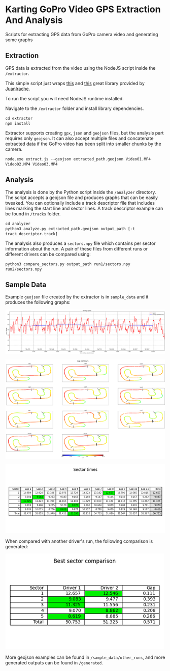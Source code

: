# Karting GoPro Video GPS Extraction And Analysis

Scripts for extracting GPS data from GoPro camera video and generating some graphs

## Extraction

GPS data is extracted from the video using the NodeJS script inside the `/extractor`.

This simple script just wraps [this](https://github.com/JuanIrache/gpmf-extract) and [this](https://github.com/JuanIrache/gopro-telemetry) great library provided by [JuanIrache](https://github.com/JuanIrache).

To run the script you will need NodeJS runtime installed.

Navigate to the `/extractor` folder and install library dependencies.

```
cd extractor
npm install
```

Extractor supports creating `gpx`, `json` and `geojson` files, but the analysis part requires only `geojson`. It can also accept multiple files and concatenate extracted data if the GoPro video has been split into smaller chunks by the camera.

```
node.exe extract.js --geojson extracted_path.geojson Video01.MP4 Video02.MP4 Video03.MP4
```

## Analysis

The analysis is done by the Python script inside the `/analyzer` directory. The script accepts a geojson file and produces graphs that can be easily tweaked. You can optionally include a track descriptor file that includes lines marking the start line and sector lines. A track descriptor example can be found in `/tracks` folder.

```
cd analyzer
python3 analyze.py extracted_path.geojson output_path [-t track_descriptor.track]
```

The analysis also produces a `sectors.npy` file which contains per sector information about the run. A pair of these files from different runs or different drivers can be compared using:

```
python3 compare_sectors.py output_path run1/sectors.npy run2/sectors.npy
```

## Sample Data

Example `geojson` file created by the extractor is in `sample_data` and it produces the following graphs:

![Driving Speed Graph](sample_data/driving_speed.png)

![Lap Contours Graph](sample_data/lap_contours.png)

![Per sector times table](sample_data/sector_times.png)

When compared with another driver's run, the following comparison is generated:

![Per sector driver comparison](sample_data/drivers_sector_comparison.png)

More geojson examples can be found in `/sample_data/other_runs`, and more generated outputs can be found in `/generated`.